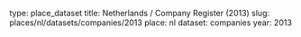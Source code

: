 type: place_dataset
title: Netherlands / Company Register (2013)
slug: places/nl/datasets/companies/2013
place: nl
dataset: companies
year: 2013
